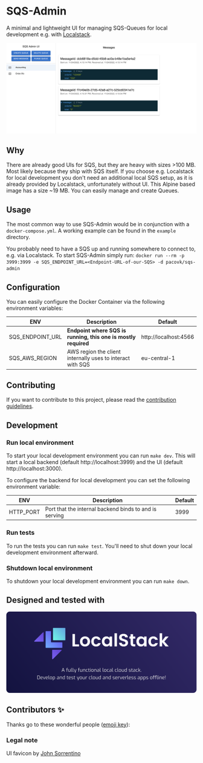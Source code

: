 # SQS-Admin

A minimal and lightweight UI for managing SQS-Queues for local development e.g. with [Localstack](https://localstack.cloud/).

![Sqs-Admin](screenshot.png)

## Why

There are already good UIs for SQS, but they are heavy with sizes >100 MB. Most likely because they ship with SQS itself.
If you choose e.g. Localstack for local development you don't need an additional local SQS setup, as it is already
provided by Localstack, unfortunately without UI.
This Alpine based image has a size ~19 MB. You can easily manage and create Queues.

## Usage

The most common way to use SQS-Admin would be in conjunction with a `docker-compose.yml`.
A working example can be found in the `example` directory.

You probably need to have a SQS up and running somewhere to connect to, e.g. via Localstack.
To start SQS-Admin simply run:
`docker run --rm -p 3999:3999 -e SQS_ENDPOINT_URL=<Endpoint-URL-of-our-SQS> -d pacovk/sqs-admin`

## Configuration

You can easily configure the Docker Container via the following environment variables:

| ENV              | Description                                                    | Default               |
| ---------------- | -------------------------------------------------------------- | --------------------- |
| SQS_ENDPOINT_URL | **Endpoint where SQS is running, this one is mostly required** | http://localhost:4566 |
| SQS_AWS_REGION   | AWS region the client internally uses to interact with SQS     | eu-central-1          |

## Contributing

If you want to contribute to this project, please read the [contribution guidelines](./CONTRIBUTING.md).

## Development

### Run local environment

To start your local development environment you can run ``make dev``. This will start a local backend (default http://localhost:3999) and the UI (default http://localhost:3000).

To configure the backend for local development you can set the following environment variable:

| ENV       | Description                                            | Default |
| --------- | ------------------------------------------------------ | ------- |
| HTTP_PORT | Port that the internal backend binds to and is serving | 3999    |

### Run tests

To run the tests you can run ``make test``. You'll need to shut down your local development environment afterward.

### Shutdown local environment

To shutdown your local development environment you can run ``make down``.

## Designed and tested with

![Localstack](https://raw.githubusercontent.com/localstack/.github/main/assets/localstack-readme-banner.svg)


## Contributors ✨

Thanks go to these wonderful people ([emoji key](https://allcontributors.org/docs/en/emoji-key)):

### Legal note

UI favicon by [John Sorrentino](https://favicon.io/emoji-favicons/cowboy-hat-face)
